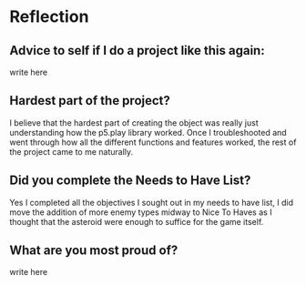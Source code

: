 # Reflection

## Advice to self if I do a project like this again:
write here

## Hardest part of the project?
I believe that the hardest part of creating the object was really just understanding how the p5.play library worked. Once I troubleshooted and went through how all the different functions and features worked, the rest of the project came to me naturally.

## Did you complete the Needs to Have List?
Yes I completed all the objectives I sought out in my needs to have list, I did move the addition of more enemy types midway to Nice To Haves as I thought that the asteroid were enough to suffice for the game itself.

## What are you most proud of?
write here
